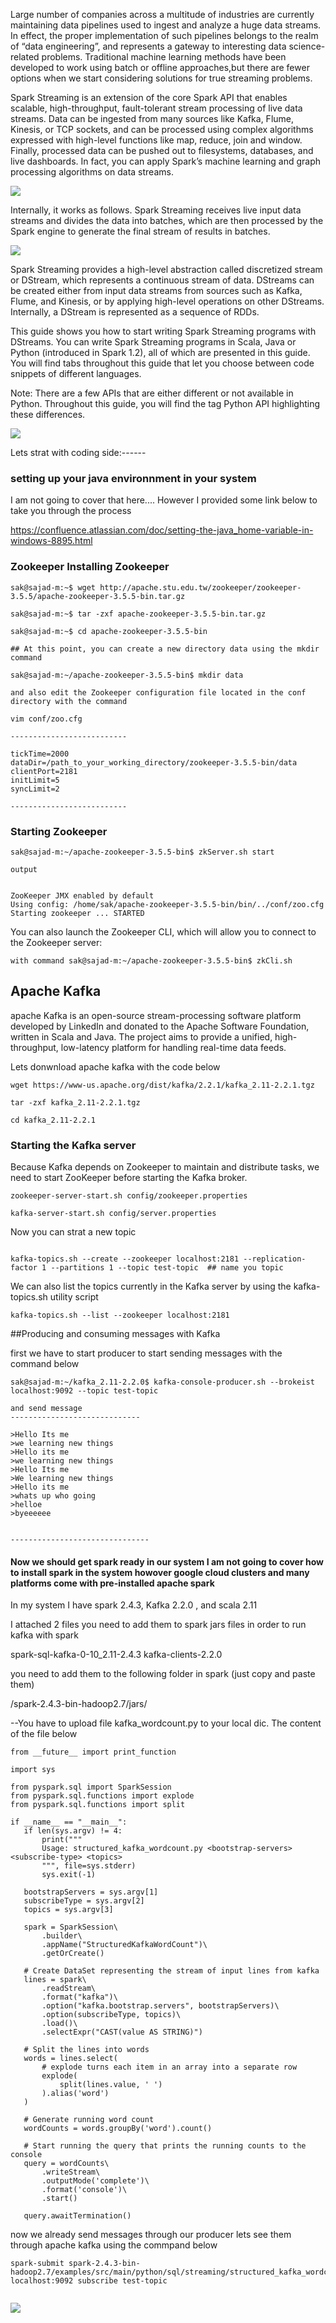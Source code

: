 Large number of companies across a multitude of industries are currently maintaining data pipelines used to ingest and analyze
a huge data streams. In effect, the proper implementation of such pipelines belongs to the realm of “data engineering”,
and represents a gateway to interesting data science-related problems. Traditional machine learning methods have been developed to work
using batch or offline approaches,but there are fewer options when we start considering solutions for true streaming problems.

Spark Streaming is an extension of the core Spark API that enables scalable, high-throughput, fault-tolerant stream processing of live
data streams. Data can be ingested from many sources like Kafka, Flume, Kinesis, or TCP sockets, and can be processed using complex
algorithms expressed with high-level functions like map, reduce, join and window. Finally, processed data can be pushed out to filesystems, databases, and live dashboards.
In fact, you can apply Spark’s machine learning and graph processing algorithms on data streams.

![](streaming-arch.png)

Internally, it works as follows. Spark Streaming receives live input data streams and divides the data into batches, which are then processed by the Spark engine to generate the final stream of results in batches.

![](streaming-flow.png)


Spark Streaming provides a high-level abstraction called discretized stream or DStream, which represents a continuous stream of data. DStreams can be created either from input data streams from sources such as Kafka, Flume, and Kinesis, or by applying high-level operations on other DStreams. Internally, a DStream is represented as a sequence of RDDs.

This guide shows you how to start writing Spark Streaming programs with DStreams. You can write Spark Streaming programs in Scala, Java or Python (introduced in Spark 1.2), all of which are presented in this guide. You will find tabs throughout this guide that let you choose between code snippets of different languages.

Note: There are a few APIs that are either different or not available in Python. Throughout this guide, you will find the tag Python API highlighting these differences.

![](kafka_spark_pipeline.png)


Lets strat with coding side:------


### setting up your  java environnment in your system 

I am not going to cover that here.... However I provided some link below to take you through the process 

https://confluence.atlassian.com/doc/setting-the-java_home-variable-in-windows-8895.html

### Zookeeper Installing Zookeeper

```
sak@sajad-m:~$ wget http://apache.stu.edu.tw/zookeeper/zookeeper-3.5.5/apache-zookeeper-3.5.5-bin.tar.gz

sak@sajad-m:~$ tar -zxf apache-zookeeper-3.5.5-bin.tar.gz

sak@sajad-m:~$ cd apache-zookeeper-3.5.5-bin

## At this point, you can create a new directory data using the mkdir command

sak@sajad-m:~/apache-zookeeper-3.5.5-bin$ mkdir data

and also edit the Zookeeper configuration file located in the conf directory with the command

vim conf/zoo.cfg  

--------------------------

tickTime=2000
dataDir=/path_to_your_working_directory/zookeeper-3.5.5-bin/data
clientPort=2181
initLimit=5
syncLimit=2

--------------------------
```
### Starting Zookeeper

```
sak@sajad-m:~/apache-zookeeper-3.5.5-bin$ zkServer.sh start

output 


ZooKeeper JMX enabled by default
Using config: /home/sak/apache-zookeeper-3.5.5-bin/bin/../conf/zoo.cfg
Starting zookeeper ... STARTED

```

You can also launch the Zookeeper CLI, which will allow you to connect to the Zookeeper server:

```
with command sak@sajad-m:~/apache-zookeeper-3.5.5-bin$ zkCli.sh

```

## Apache Kafka

apache Kafka is an open-source stream-processing software platform developed by LinkedIn and donated to the Apache Software Foundation, written in Scala and Java. The project aims to provide a unified, high-throughput, low-latency platform for handling real-time data feeds.

Lets donwnload apache kafka with the code below 

```
wget https://www-us.apache.org/dist/kafka/2.2.1/kafka_2.11-2.2.1.tgz

tar -zxf kafka_2.11-2.2.1.tgz 

cd kafka_2.11-2.2.1  

```
### Starting the Kafka server


Because Kafka depends on Zookeeper to maintain and distribute tasks, we need to start ZooKeeper before starting the Kafka broker.

```
zookeeper-server-start.sh config/zookeeper.properties

kafka-server-start.sh config/server.properties

```

Now you can strat a new topic

```

kafka-topics.sh --create --zookeeper localhost:2181 --replication-factor 1 --partitions 1 --topic test-topic  ## name you topic 

```

We can also list the topics currently in the Kafka server by using the kafka-topics.sh utility script

```
kafka-topics.sh --list --zookeeper localhost:2181

```

##Producing and consuming messages with Kafka

first we have to start producer to start sending messages  with the command below 

```
sak@sajad-m:~/kafka_2.11-2.2.0$ kafka-console-producer.sh --brokeist localhost:9092 --topic test-topic

and send message 
-----------------------------

>Hello Its me
>we learning new things
>Hello its me
>we learning new things
>Hello Its me
>We learning new things
>Hello its me
>whats up who going
>helloe
>byeeeeee


-------------------------------
```

 #### Now we should get spark ready in our system  I am not going to cover how to install spark in the system howover google cloud  clusters and many platforms come with pre-installed apache spark 
 
 
 In my system I have spark 2.4.3, Kafka 2.2.0 , and scala 2.11 
 
 I attached 2 files you need to add them to spark jars files in order to run kafka with spark 
 
 spark-sql-kafka-0-10_2.11-2.4.3
 kafka-clients-2.2.0
 
 you need to add them to the following folder in spark (just copy and paste them)
 
 /spark-2.4.3-bin-hadoop2.7/jars/ 
 
 --You have to upload file kafka_wordcount.py to your local dic. The content of the file below 
 
 ```
from __future__ import print_function

import sys

from pyspark.sql import SparkSession
from pyspark.sql.functions import explode
from pyspark.sql.functions import split

if __name__ == "__main__":
    if len(sys.argv) != 4:
        print("""
        Usage: structured_kafka_wordcount.py <bootstrap-servers> <subscribe-type> <topics>
        """, file=sys.stderr)
        sys.exit(-1)

    bootstrapServers = sys.argv[1]
    subscribeType = sys.argv[2]
    topics = sys.argv[3]

    spark = SparkSession\
        .builder\
        .appName("StructuredKafkaWordCount")\
        .getOrCreate()

    # Create DataSet representing the stream of input lines from kafka
    lines = spark\
        .readStream\
        .format("kafka")\
        .option("kafka.bootstrap.servers", bootstrapServers)\
        .option(subscribeType, topics)\
        .load()\
        .selectExpr("CAST(value AS STRING)")

    # Split the lines into words
    words = lines.select(
        # explode turns each item in an array into a separate row
        explode(
            split(lines.value, ' ')
        ).alias('word')
    )

    # Generate running word count
    wordCounts = words.groupBy('word').count()

    # Start running the query that prints the running counts to the console
    query = wordCounts\
        .writeStream\
        .outputMode('complete')\
        .format('console')\
        .start()

    query.awaitTermination()
```
 
 now we already send messages through our producer lets see them through apache kafka using the commpand below 
 
```
spark-submit spark-2.4.3-bin-hadoop2.7/examples/src/main/python/sql/streaming/structured_kafka_wordcount.py localhost:9092 subscribe test-topic
 
```
 
 ![](12122.jpg)
 
 
 
















